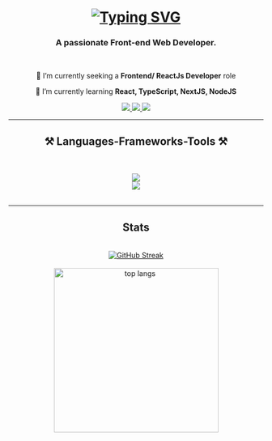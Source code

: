 <!--### Hi there 👋 -->

<h1 align="center">
  <a href="https://git.io/typing-svg">
    <img src="https://readme-typing-svg.demolab.com?font=Fira+Code&weight=600&size=30&duration=4000&pause=500&color=2296F7&center=true&random=false&width=500&lines=Hi+there👋;I'm+Akshay+Sharma!" alt="Typing SVG" />
  </a>
</h1>

<h3 align="center">
  A passionate Front-end Web Developer.
</h3>
<br />

<div align="center">
 
 🔭 I’m currently seeking a **Frontend/ ReactJs Developer** role
 
 🌱 I’m currently learning **React, TypeScript, NextJS, NodeJS**

</div>

<div align="center"> 
  <a href="mailto:akshaysharma.2993@gmail.com">
    <img src="https://img.shields.io/badge/Gmail-333333?style=for-the-badge&logo=gmail&logoColor=red" />
  </a>
  <a href="https://www.linkedin.com/in/akshay-sharmaaa/" target="_blank">
    <img src="https://img.shields.io/badge/LinkedIn-0077B5?style=for-the-badge&logo=linkedin&logoColor=white" target="_blank" />
  </a>
  <a href="https://akshay-sharma-portfolio.netlify.app" target="_blank">
     <img src="https://img.shields.io/badge/Portfolio-FF5722?style=for-the-badge&logo=todoist&logoColor=white" target="_blank" />
  </a>
</div>

<hr/>
 
<h2 align="center">⚒️ Languages-Frameworks-Tools ⚒️</h2>
<br/>
<br/>
<div align="center">
    <img src="https://skillicons.dev/icons?i=html,css,bootstrap,mui,vscode,github,figma,tailwind,git" /><br/>
    <img src="https://skillicons.dev/icons?i=javascript,typescript,firebase,mongodb,java,postman,jquery,laravel" />
  <br/>
</div>

<br/>
<hr/>
<h2 align="center"> Stats </h2>
<br>
<div align=center>
  <a href="https://git.io/streak-stats">
    <img src="https://streak-stats.demolab.com?user=akshay2993&theme=dark" alt="GitHub Streak" />
  </a>
  
  <!-- <a href="https://git.io/streak-stats">
      <img width=390 src="https://github-readme-stats.vercel.app/api?username=akshay2993&count_private=true&show_icons=true&theme=react&rank_icon=github&border_radius=10" alt="readme stats" />
  </a> -->
  <br/>
  <br/>
  <img width=325 align="center" src="https://github-readme-stats-salesp07.vercel.app/api/top-langs/?username=akshay2993&hide=HTML&langs_count=8&layout=compact&theme=react&border_radius=10&size_weight=0.5&count_weight=0.5&exclude_repo=github-readme-stats" alt="top langs" />

</div>

<br/>
<!--
**akshay2993/akshay2993** is a ✨ _special_ ✨ repository because its `README.md` (this file) appears on your GitHub profile.

Here are some ideas to get you started:

- 🔭 I’m currently working on ...
- 🌱 I’m currently learning ...
- 👯 I’m looking to collaborate on ...
- 🤔 I’m looking for help with ...
- 💬 Ask me about ...
- 📫 How to reach me: ...
- 😄 Pronouns: ...
- ⚡ Fun fact: ...
-->

